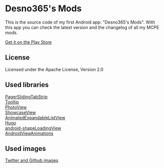 Desno365's Mods
=========

This is the source code of my first Android app: "Desno365's Mods".
With this app you can check the latest version and the changelog of all my MCPE mods.

[Get it on the Play Store](https://play.google.com/store/apps/details?id=com.desno365.mods)

License
-----------
Licensed under the Apache License, Version 2.0

Used libraries
-----------
[PagerSlidingTabStrip](https://github.com/astuetz/PagerSlidingTabStrip)<br>
[Tooltip](https://github.com/sephiroth74/android-target-tooltip)<br>
[PhotoView](https://github.com/chrisbanes/PhotoView)<br>
[ShowcaseView](https://github.com/amlcurran/ShowcaseView)<br>
[AnimatedExpandableListView](https://github.com/idunnololz/AnimatedExpandableListView)<br>
[Hugo](https://github.com/JakeWharton/hugo)<br>
[android-shapeLoadingView](https://github.com/zzz40500/android-shapeLoadingView)<br>
[AndroidViewAnimations](https://github.com/daimajia/AndroidViewAnimations)<br>


Used images
-----------
[Twitter and Github images](https://github.com/alecive/FlatWoken)<br>
